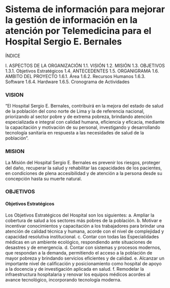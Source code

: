 # Sistema de información para mejorar la gestión de información en la atención por Telemedicina para el Hospital Sergio E. Bernales

ÍNDICE

I.	ASPECTOS DE LA ORGANIZACIÓN
1.1.	VISIÓN
1.2.	MISIÓN
1.3.	OBJETIVOS
1.3.1.	Objetivos Estratégicos
1.4.	ANTECEDENTES
1.5.	ORGANIGRAMA
1.6.	AMBITO DEL PROYECTO
1.6.1.	Área
1.6.2.	Recursos Humanos
1.6.3.	Software
1.6.4.	Hardware
1.6.5.	Cronograma de Actividades

### VISION

“El Hospital Sergio E. Bernales, contribuirá en la mejora del estado de salud de la población del cono norte de Lima y la de referencia nacional, priorizando al sector pobre y de extrema pobreza, brindando atención especializada e integral con calidad humana, eficiencia y eficacia, mediante la capacitación y motivación de su personal, investigando y desarrollando tecnología sanitaria en respuesta a las necesidades de salud de la población”.

### MISION

La Misión del Hospital Sergio E. Bernales es prevenir los riesgos, proteger del daño, recuperar la salud y rehabilitar las capacidades de los pacientes, en condiciones de plena accesibilidad y de atención a la persona desde su concepción hasta su muerte natural.

### OBJETIVOS 

#### Objetivos Estratégicos


Los Objetivos Estratégicos del Hospital son los siguientes:
a.	Ampliar la cobertura de salud a los sectores más pobres de la población.
b.	Motivar e incentivar conocimientos y capacitación a los trabajadores para brindar una atención de calidad técnica y humana, acorde con el nivel de complejidad y capacidad resolutiva institucional.
c.	Contar con todas las Especialidades médicas en un ambiente ecológico, respondiendo ante situaciones de desastres y de emergencia.
d.	Contar con sistemas y procesos modernos, que respondan a la demanda, permitiendo el acceso a la población de mayor pobreza y brindando servicios eficientes y de calidad.
e.	Alcanzar un importante nivel de calificación y posicionamiento como hospital de apoyo a la docencia y de investigación aplicada en salud.
f.	Remodelar la infraestructura hospitalaria y renovar los equipos médicos acordes al avance tecnológico, incorporando tecnología moderna.

